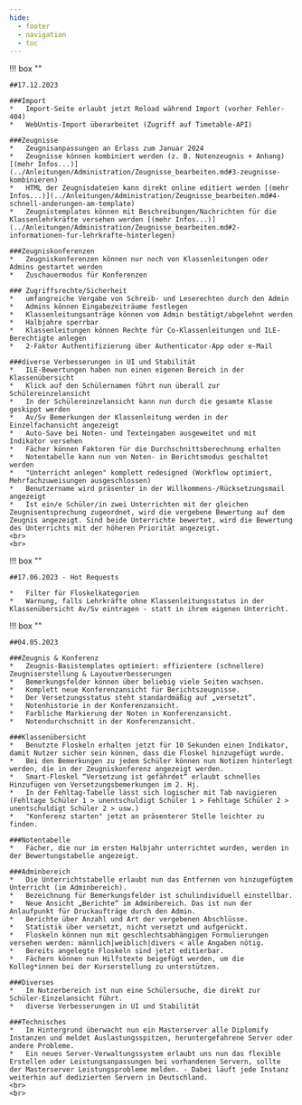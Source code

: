 ```yaml
---
hide:
  - footer
  - navigation
  - toc
---
```



!!! box ""

	##17.12.2023

	###Import
	*	Import-Seite erlaubt jetzt Reload während Import (vorher Fehler-404)
	*	WebUntis-Import überarbeitet (Zugriff auf Timetable-API)

	###Zeugnisse
	*	Zeugnisanpassungen an Erlass zum Januar 2024
	*	Zeugnisse können kombiniert werden (z. B. Notenzeugnis + Anhang) [(mehr Infos...)](../Anleitungen/Administration/Zeugnisse_bearbeiten.md#3-zeugnisse-kombinieren)
	*	HTML der Zeugnisdateien kann direkt online editiert werden [(mehr Infos...)](../Anleitungen/Administration/Zeugnisse_bearbeiten.md#4-schnell-anderungen-am-template)
	*	Zeugnistemplates können mit Beschreibungen/Nachrichten für die Klassenlehrkräfte versehen werden [(mehr Infos...)](../Anleitungen/Administration/Zeugnisse_bearbeiten.md#2-informationen-fur-lehrkrafte-hinterlegen)

	###Zeugniskonferenzen
	*	Zeugniskonferenzen können nur noch von Klassenleitungen oder Admins gestartet werden
	*	Zuschauermodus für Konferenzen 

	### Zugriffsrechte/Sicherheit
	*	umfangreiche Vergabe von Schreib- und Leserechten durch den Admin
	*	Admins können Eingabezeiträume festlegen
	*	Klassenleitungsanträge können vom Admin bestätigt/abgelehnt werden
	*	Halbjahre sperrbar
	*	Klassenleitungen können Rechte für Co-Klassenleitungen und ILE-Berechtigte anlegen
	*	2-Faktor Authentifizierung über Authenticator-App oder e-Mail

	###diverse Verbesserungen in UI und Stabilität
	*	ILE-Bewertungen haben nun einen eigenen Bereich in der Klassenübersicht
	*	Klick auf den Schülernamen führt nun überall zur Schülereinzelansicht
	*	In der Schülereinzelansicht kann nun durch die gesamte Klasse geskippt werden
	*	Av/Sv Bemerkungen der Klassenleitung werden in der Einzelfachansicht angezeigt
	*	Auto-Save bei Noten- und Texteingaben ausgeweitet und mit Indikator versehen
	*	Fächer können Faktoren für die Durchschnittsberechnung erhalten
	*	Notentabelle kann nun von Noten- in Berichtsmodus geschaltet werden
	*	"Unterricht anlegen" komplett redesigned (Workflow optimiert, Mehrfachzuweisungen ausgeschlossen)
	*	Benutzername wird präsenter in der Willkommens-/Rücksetzungsmail angezeigt
	*	Ist ein/e Schüler/in zwei Unterrichten mit der gleichen Zeugnisentsprechung zugeordnet, wird die vergebene Bewertung auf dem Zeugnis angezeigt. Sind beide Unterrichte bewertet, wird die Bewertung des Unterrichts mit der höheren Priorität angezeigt. 
	<br>
	<br>



!!! box ""

	##17.06.2023 - Hot Requests

	*	Filter für Floskelkategorien
	*	Warnung, falls Lehrkräfte ohne Klassenleitungsstatus in der Klassenübersicht Av/Sv eintragen - statt in ihrem eigenen Unterricht.


!!! box ""

    ##04.05.2023    

	###Zeugnis & Konferenz
    *	Zeugnis-Basistemplates optimiert: effizientere (schnellere) Zeugniserstellung & Layoutverbesserungen
	*	Bemerkungsfelder können über beliebig viele Seiten wachsen.
	*	Komplett neue Konferenzansicht für Berichtszeugnisse.
	*	Der Versetzungsstatus steht standardmäßig auf „versetzt“.
	*	Notenhistorie in der Konferenzansicht.
	*	Farbliche Markierung der Noten in Konferenzansicht.
	* 	Notendurchschnitt in der Konferenzansicht.

	###Klassenübersicht
	*	Benutzte Floskeln erhalten jetzt für 10 Sekunden einen Indikator, damit Nutzer sicher sein können, dass die Floskel hinzugefügt wurde.
	*	Bei den Bemerkungen zu jedem Schüler können nun Notizen hinterlegt werden, die in der Zeugniskonferenz angezeigt werden.
	*	Smart-Floskel “Versetzung ist gefährdet“ erlaubt schnelles Hinzufügen von Versetzungsbemerkungen im 2. Hj.
	*	In der Fehltag-Tabelle lässt sich logischer mit Tab navigieren (Fehltage Schüler 1 > unentschuldigt Schüler 1 > Fehltage Schüler 2 > unentschuldigt Schüler 2 > usw.)
	*	"Konferenz starten" jetzt an präsenterer Stelle leichter zu finden.

	###Notentabelle
	*	Fächer, die nur im ersten Halbjahr unterrichtet wurden, werden in der Bewertungstabelle angezeigt.

	###Adminbereich
	*	Die Unterrichtstabelle erlaubt nun das Entfernen von hinzugefügtem Unterricht (im Adminbereich).
	*	Bezeichnung für Bemerkungsfelder ist schulindividuell einstellbar.
	*	Neue Ansicht „Berichte“ im Adminbereich. Das ist nun der Anlaufpunkt für Druckaufträge durch den Admin.
	*	Berichte über Anzahl und Art der vergebenen Abschlüsse.
	*	Statistik über versetzt, nicht versetzt und aufgerückt.
	*	Floskeln können nun mit geschlechtsabhängigen Formulierungen versehen werden: männlich|weiblich|divers < alle Angaben nötig.
	*	Bereits angelegte Floskeln sind jetzt editierbar.
	*	Fächern können nun Hilfstexte beigefügt werden, um die Kolleg*innen bei der Kurserstellung zu unterstützen.

	###Diverses
	*	Im Nutzerbereich ist nun eine Schülersuche, die direkt zur Schüler-Einzelansicht führt.
	*	diverse Verbesserungen in UI und Stabilität

	###Technisches
	*	Im Hintergrund überwacht nun ein Masterserver alle Diplomify Instanzen und meldet Auslastungsspitzen, heruntergefahrene Server oder andere Probleme.
	*	Ein neues Server-Verwaltungssystem erlaubt uns nun das flexible Erstellen oder Leistungsanpassungen bei vorhandenen Servern, sollte der Masterserver Leistungsprobleme melden. - Dabei läuft jede Instanz weiterhin auf dedizierten Servern in Deutschland.
	<br>
	<br>
